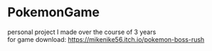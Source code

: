 # PokemonGame

personal project I made over the course of 3 years            
for game download: https://mikenike56.itch.io/pokemon-boss-rush
